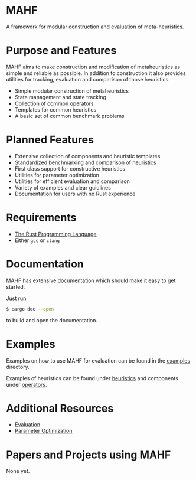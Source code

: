 # MAHF

A framework for modular construction and evaluation of meta-heuristics.

# Purpose and Features

MAHF aims to make construction and modification of metaheuristics as simple and reliable as possible. In addition to construction it also provides utilities for tracking, evaluation and comparison of those heuristics.

- Simple modular construction of metaheuristics
- State management and state tracking
- Collection of common operators
- Templates for common heuristics
- A basic set of common benchmark problems

# Planned Features

- Extensive collection of components and heuristic templates
- Standardized benchmarking and comparison of heuristics
- First class support for constructive heuristics
- Utilities for parameter optimization
- Utilities for efficient evaluation and comparison
- Variety of examples and clear guidlines
- Documentation for users with no Rust experience

# Requirements

- [The Rust Programming Language](https://rust-lang.org)
- Either `gcc` or `clang`

# Documentation

MAHF has extensive documentation which should make it easy to get started.

Just run
```sh
$ cargo doc --open
```
to build and open the documentation.

# Examples

Examples on how to use MAHF for evaluation can be found in the [examples](/examples) directory.

Examples of heuristics can be found under [heuristics](/src/heuristics/) and components under [operators](/src/operators/).

# Additional Resources

- [Evaluation](/evaluation/)
- [Parameter Optimization](/param-study/)

# Papers and Projects using MAHF

None yet.
